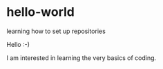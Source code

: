 # hello-world
learning how to set up repositories 

Hello :-)

I am interested in learning the very basics of coding.
